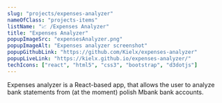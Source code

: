 ```yaml
---
slug: "projects/expenses-analyzer"
nameOfClass: "projects-items"
listName: "📈 /Expenses Analyzer"
title: "Expenses Analyzer"
popupImageSrc: "expensesAnalyzer.png"
popupImageAlt: "Expenses analyzer screenshot"
popupGithubLink: "https://github.com/Kielx/expenses-analyzer"
popupLiveLink: "https://kielx.github.io/expenses-analyzer/"
techIcons: ["react", "html5", "css3", "bootstrap", "d3dotjs"]
---
```


Expenses analyzer is a React-based app, that allows the user to analyze bank statements from (at the moment) polish Mbank bank accounts.
